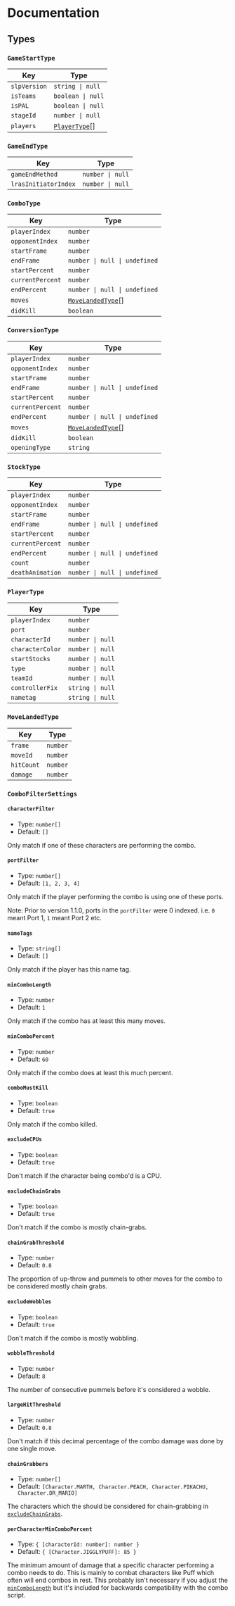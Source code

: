 # Documentation

## Types

### `GameStartType`

| Key | Type |
| --- | ---- |
| `slpVersion` | `string \| null` |
| `isTeams` | `boolean \| null` |
| `isPAL` | `boolean \| null` |
| `stageId` | `number \| null` |
| `players` | [`PlayerType`](#playertype)[] |


### `GameEndType`

| Key | Type |
| --- | ---- |
| `gameEndMethod` | `number \| null` |
| `lrasInitiatorIndex` | `number \| null` |

### `ComboType`

| Key | Type |
| --- | ---- |
| `playerIndex` | `number` |
| `opponentIndex` | `number` |
| `startFrame` | `number` |
| `endFrame` | `number \| null \| undefined` |
| `startPercent` | `number` |
| `currentPercent` | `number` |
| `endPercent` | `number \| null \| undefined` |
| `moves` | [`MoveLandedType`](#movelandedtype)[] |
| `didKill` | `boolean` |

### `ConversionType`

| Key | Type |
| --- | ---- |
| `playerIndex` | `number` |
| `opponentIndex` | `number` |
| `startFrame` | `number` |
| `endFrame` | `number \| null \| undefined` |
| `startPercent` | `number` |
| `currentPercent` | `number` |
| `endPercent` | `number \| null \| undefined` |
| `moves` | [`MoveLandedType`](#movelandedtype)[] |
| `didKill` | `boolean` |
| `openingType` | `string` |

### `StockType`

| Key | Type |
| --- | ---- |
| `playerIndex` | `number` |
| `opponentIndex` | `number` |
| `startFrame` | `number` |
| `endFrame` | `number \| null \| undefined` |
| `startPercent` | `number` |
| `currentPercent` | `number` |
| `endPercent` | `number \| null \| undefined` |
| `count` | `number` |
| `deathAnimation` | `number \| null \| undefined` |

### `PlayerType`

| Key | Type |
| --- | ---- |
| `playerIndex` | `number` |
| `port` | `number` |
| `characterId` | `number \| null` |
| `characterColor` | `number \| null` |
| `startStocks` | `number \| null` |
| `type` | `number \| null` |
| `teamId` | `number \| null` |
| `controllerFix` | `string \| null` |
| `nametag` | `string \| null` |

### `MoveLandedType`

| Key        | Type     |
| ---------- | -------- |
| `frame`    | `number` |
| `moveId`   | `number` |
| `hitCount` | `number` |
| `damage`   | `number` |


### `ComboFilterSettings`

#### `characterFilter`

* Type: `number[]`
* Default: `[]`

Only match if one of these characters are performing the combo.

#### `portFilter`

* Type: `number[]`
* Default: `[1, 2, 3, 4]`

Only match if the player performing the combo is using one of these ports.

Note: Prior to version 1.1.0, ports in the `portFilter` were 0 indexed. i.e. `0` meant Port 1, `1` meant Port 2 etc.

#### `nameTags`

* Type: `string[]`
* Default: `[]`

Only match if the player has this name tag.

#### `minComboLength`

* Type: `number`
* Default: `1`

Only match if the combo has at least this many moves.

#### `minComboPercent`

* Type: `number`
* Default: `60`

Only match if the combo does at least this much percent.

#### `comboMustKill`

* Type: `boolean`
* Default: `true`

Only match if the combo killed.

#### `excludeCPUs`

* Type: `boolean`
* Default: `true`

Don't match if the character being combo'd is a CPU.

#### `excludeChainGrabs`

* Type: `boolean`
* Default: `true`

Don't match if the combo is mostly chain-grabs.

#### `chainGrabThreshold`

* Type: `number`
* Default: `0.8`

The proportion of up-throw and pummels to other moves for the combo to be considered mostly chain grabs.

#### `excludeWobbles`

* Type: `boolean`
* Default: `true`

Don't match if the combo is mostly wobbling.

#### `wobbleThreshold`

* Type: `number`
* Default: `8`

The number of consecutive pummels before it's considered a wobble.

#### `largeHitThreshold`

* Type: `number`
* Default: `0.8`

Don't match if this decimal percentage of the combo damage was done by one single move.

#### `chainGrabbers`

* Type: `number[]`
* Default: `[Character.MARTH, Character.PEACH, Character.PIKACHU, Character.DR_MARIO]`

The characters which the should be considered for chain-grabbing in [`excludeChainGrabs`](#excludechaingrabs).

#### `perCharacterMinComboPercent`

* Type: `{ [characterId: number]: number }`
* Default: `{ [Character.JIGGLYPUFF]: 85 }`

The minimum amount of damage that a specific character performing a combo needs to do. This is mainly to combat characters like Puff which often will end combos in rest. This probably isn't necessary if you adjust the [`minComboLength`](#mincombolength) but it's included for backwards compatibility with the combo script.
